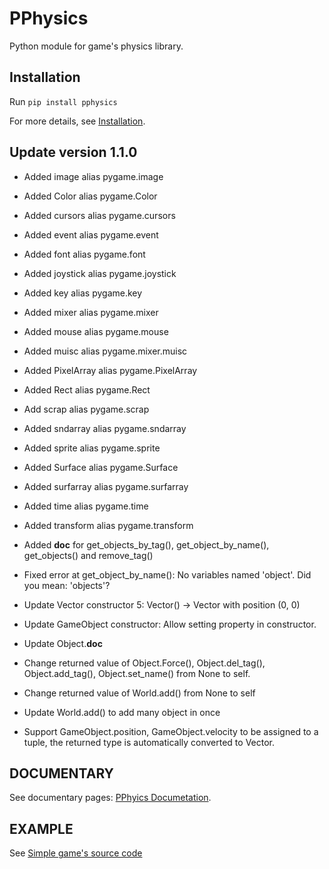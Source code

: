 # PPhysics
 Python module for game's physics library.

## Installation
Run ```pip install pphysics```

For more details, see [Installation](https://nhatnguyenjhl.github.io/pphysics/installation.html).

## Update version 1.1.0
* Added image alias pygame.image

* Added Color alias pygame.Color

* Added cursors alias pygame.cursors

* Added event alias pygame.event

* Added font alias pygame.font

* Added joystick alias pygame.joystick

* Added key alias pygame.key

* Added mixer alias pygame.mixer

* Added mouse alias pygame.mouse

* Added muisc alias pygame.mixer.muisc

* Added PixelArray alias pygame.PixelArray

* Added Rect alias pygame.Rect

* Add scrap alias pygame.scrap

* Added sndarray alias pygame.sndarray

* Added sprite alias pygame.sprite

* Added Surface alias pygame.Surface

* Added surfarray alias pygame.surfarray

* Added time alias pygame.time

* Added transform alias pygame.transform

* Added __doc__ for get_objects_by_tag(), get_object_by_name(), get_objects() and remove_tag()

* Fixed error at get_object_by_name(): No variables named 'object'. Did you mean: 'objects'?

* Update Vector constructor 5: Vector() -> Vector with position (0, 0)

* Update GameObject constructor: Allow setting property in constructor.

* Update Object.__doc__

* Change returned value of Object.Force(), Object.del_tag(), Object.add_tag(), Object.set_name() from None to self.

* Change returned value of World.add() from None to self

* Update World.add() to add many object in once

* Support GameObject.position, GameObject.velocity to be assigned to a tuple, the returned type is automatically converted to Vector.

## DOCUMENTARY
See documentary pages: [PPhyics Documetation](https://nhatnguyenjhl.github.io/pphysics/).

## EXAMPLE
See [Simple game's source code](https://github.com/nhatnguyenjhl/pphysics/blob/main/tests/simple_game.py)
<br>
<br>
<br>



















